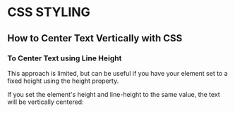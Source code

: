 # CSS STYLING
## How to Center Text Vertically with CSS
### To Center Text using Line Height
This approach is limited, but can be useful if you have your element set to a fixed height using the height property.

If you set the element's height and line-height to the same value, the text will be vertically centered:


